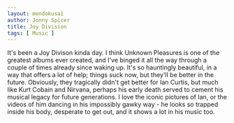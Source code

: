 ```yaml
---
layout: mendokusai
author: Jonny Spicer
title: Joy Division
tags: [ Music ]
---
```

It's been a Joy Divison kinda day. I think Unknown Pleasures is one of the greatest albums ever created, and I've binged it all the way through a couple of times already since
waking up. It's so hauntingly beautiful, in a way that offers a lot of help; things suck now, but they'll be better in the future. Obviously, they tragically didn't get better
for Ian Curtis, but much like Kurt Cobain and Nirvana, perhaps his early death served to cement his musical legacy for future generations. I love the iconic pictures of Ian, or the
videos of him dancing in his impossibly gawky way - he looks so trapped inside his body, desperate to get out, and it shows a lot in his music too.
